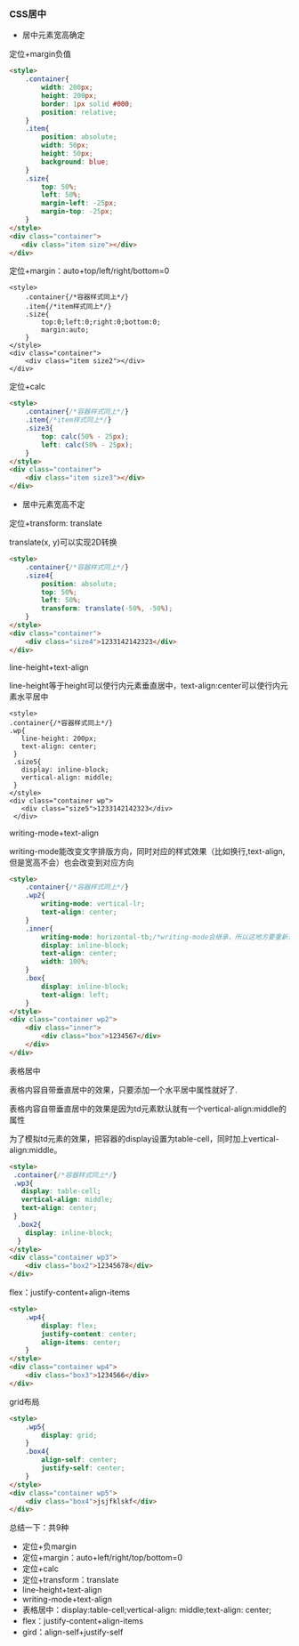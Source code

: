 ### CSS居中

* 居中元素宽高确定

定位+margin负值

```html
<style>
    .container{
        width: 200px;
        height: 200px;
        border: 1px solid #000;  
        position: relative;
    }
    .item{
        position: absolute;
        width: 50px;
        height: 50px;
        background: blue;
    }
    .size{
        top: 50%;
        left: 50%;
        margin-left: -25px;
        margin-top: -25px;
    }
</style>
<div class="container">
   <div class="item size"></div>
</div>
```

定位+margin：auto+top/left/right/bottom=0

```
<style>
	.container{/*容器样式同上*/}
	.item{/*item样式同上*/}
	.size{
        top:0;left:0;right:0;bottom:0;
        margin:auto;
	}
</style>
<div class="container">
	<div class="item size2"></div>
</div>
```

定位+calc

```html
<style>
	.container{/*容器样式同上*/}
	.item{/*item样式同上*/}
	.size3{
        top: calc(50% - 25px);
        left: calc(50% - 25px);
	}
</style>
<div class="container">
	<div class="item size3"></div>
</div>
```

* 居中元素宽高不定

定位+transform: translate

translate(x, y)可以实现2D转换

```html
<style>
	.container{/*容器样式同上*/}
	.size4{
        position: absolute;
        top: 50%;
        left: 50%;
        transform: translate(-50%, -50%);
	}
</style>
<div class="container">
	<div class="size4">1233142142323</div>
</div>
```

line-height+text-align

line-height等于height可以使行内元素垂直居中，text-align:center可以使行内元素水平居中

```
<style>
.container{/*容器样式同上*/}
.wp{
   line-height: 200px;
   text-align: center;
 }
 .size5{
   display: inline-block;
   vertical-align: middle;
 }
</style>
<div class="container wp">
   <div class="size5">1233142142323</div>
 </div>
```

writing-mode+text-align

writing-mode能改变文字排版方向，同时对应的样式效果（比如换行,text-align,但是宽高不会）也会改变到对应方向

```html
<style>
	.container{/*容器样式同上*/}
    .wp2{
        writing-mode: vertical-lr;
        text-align: center;
    }
    .inner{
        writing-mode: horizontal-tb;/*writing-mode会继承，所以这地方要重新设置成水平布局*/
        display: inline-block;
        text-align: center;
        width: 100%;
    }
    .box{
        display: inline-block;
        text-align: left;
    }
</style>
<div class="container wp2">
	<div class="inner">
		<div class="box">1234567</div>
	</div>
</div>
```

表格居中

表格内容自带垂直居中的效果，只要添加一个水平居中属性就好了.

表格内容自带垂直居中的效果是因为td元素默认就有一个vertical-align:middle的属性

为了模拟td元素的效果，把容器的display设置为table-cell，同时加上vertical-align:middle。

```html
<style>
 .container{/*容器样式同上*/}
 .wp3{
   display: table-cell;
   vertical-align: middle;
   text-align: center;
 }
  .box2{
    display: inline-block;
  }
</style>
<div class="container wp3">
	<div class="box2">12345678</div>
</div>
```

flex：justify-content+align-items

```html
<style>
	.wp4{
        display: flex;
        justify-content: center;
        align-items: center;
	}
</style>
<div class="container wp4">
	<div class="box3">1234566</div>
</div>
```

grid布局

```html
<style>
    .wp5{
    	display: grid;
    }
    .box4{
        align-self: center;
        justify-self: center;
    }
</style>
<div class="container wp5">
	<div class="box4">jsjfklskf</div>
</div>
```

总结一下：共9种

* 定位+负margin
* 定位+margin：auto+left/right/top/bottom=0
* 定位+calc
* 定位+transform：translate
* line-height+text-align
* writing-mode+text-align
* 表格居中：display:table-cell;vertical-align: middle;text-align: center;
* flex：justify-content+align-items
* gird：align-self+justify-self